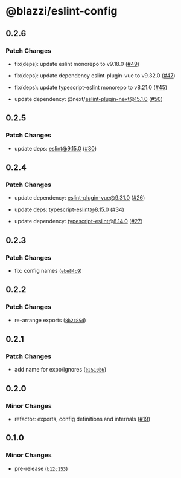 # @blazzi/eslint-config

## 0.2.6

### Patch Changes

- fix(deps): update eslint monorepo to v9.18.0 ([#49](https://github.com/ymehmetcan/blazzi-toolkit/pull/49))

- fix(deps): update dependency eslint-plugin-vue to v9.32.0 ([#47](https://github.com/ymehmetcan/blazzi-toolkit/pull/47))

- fix(deps): update typescript-eslint monorepo to v8.21.0 ([#45](https://github.com/ymehmetcan/blazzi-toolkit/pull/45))

- update dependency: @next/eslint-plugin-next@15.1.0 ([#50](https://github.com/ymehmetcan/blazzi-toolkit/pull/50))

## 0.2.5

### Patch Changes

- update deps: eslint@9.15.0 ([#30](https://github.com/ymehmetcan/blazzi-toolkit/pull/30))

## 0.2.4

### Patch Changes

- update dependency: eslint-plugin-vue@9.31.0 ([#26](https://github.com/ymehmetcan/blazzi-toolkit/pull/26))

- update deps: typescript-eslint@8.15.0 ([#34](https://github.com/ymehmetcan/blazzi-toolkit/pull/34))

- update dependency: typescript-eslint@8.14.0 ([#27](https://github.com/ymehmetcan/blazzi-toolkit/pull/27))

## 0.2.3

### Patch Changes

- fix: config names ([`ebe84c9`](https://github.com/ymehmetcan/blazzi-toolkit/commit/ebe84c959bded003d577ba808357e8cc7781e5a1))

## 0.2.2

### Patch Changes

- re-arrange exports ([`8b2c85d`](https://github.com/ymehmetcan/blazzi-toolkit/commit/8b2c85d4d60f65820f967e46ff31d954fdd9b114))

## 0.2.1

### Patch Changes

- add name for expo/ignores ([`e2510b6`](https://github.com/ymehmetcan/blazzi-toolkit/commit/e2510b6f3d20e38ea6fa7d362f2ae208e0dda0cc))

## 0.2.0

### Minor Changes

- refactor: exports, config definitions and internals ([#19](https://github.com/ymehmetcan/blazzi-toolkit/pull/19))

## 0.1.0

### Minor Changes

- pre-release ([`b12c153`](https://github.com/ymehmetcan/blazzi-toolkit/commit/b12c153bb415a9711a947a2ab0c4f2f04e738e89))
